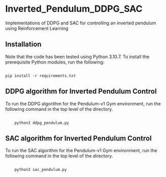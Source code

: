 # Inverted_Pendulum_DDPG_SAC
Implementations of DDPG and SAC for controlling an inverted pendulum using Reinforcement Learning

## Installation
Note that the code has been tested using Python 3.10.7. To install the prerequisite Python modules, run the following:

<code>
pip install -r requirements.txt
</code>

## DDPG algorithm for Inverted Pendulum Control

To run the DDPG algorithm for the Pendulum-v1 Gym environment, run the following command in the top level of the directory.

<code>
    python3 ddpg_pendulum.py
</code>

## SAC algorithm for Inverted Pendulum Control

To run the SAC algorithm for the Pendulum-v1 Gym environment, run the following command in the top level of the directory.

<code>
    python3 sac_pendulum.py
</code>

